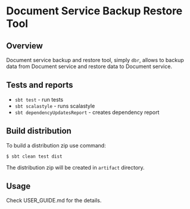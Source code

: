 # Document Service Backup Restore Tool

## Overview

Document service backup and restore tool, simply `dbr`, allows to backup data from Document service 
and restore data to Document service.

## Tests and reports

- `sbt test` - run tests
- `sbt scalastyle` - runs scalastyle
- `sbt dependencyUpdatesReport` - creates dependency report

## Build distribution

To build a distribution zip use command:

```
$ sbt clean test dist
```

The distribution zip will be created in `artifact` directory. 

## Usage

Check USER_GUIDE.md for the details.
